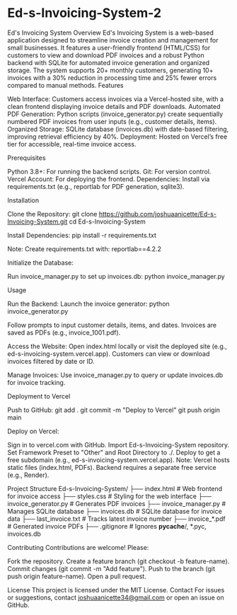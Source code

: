# Ed-s-Invoicing-System-2

Ed's Invoicing System
Overview
Ed's Invoicing System is a web-based application designed to streamline invoice creation and management for small businesses. It features a user-friendly frontend (HTML/CSS) for customers to view and download PDF invoices and a robust Python backend with SQLite for automated invoice generation and organized storage. The system supports 20+ monthly customers, generating 10+ invoices with a 30% reduction in processing time and 25% fewer errors compared to manual methods.
Features

Web Interface: Customers access invoices via a Vercel-hosted site, with a clean frontend displaying invoice details and PDF downloads.
Automated PDF Generation: Python scripts (invoice_generator.py) create sequentially numbered PDF invoices from user inputs (e.g., customer details, items).
Organized Storage: SQLite database (invoices.db) with date-based filtering, improving retrieval efficiency by 40%.
Deployment: Hosted on Vercel’s free tier for accessible, real-time invoice access.

Prerequisites

Python 3.8+: For running the backend scripts.
Git: For version control.
Vercel Account: For deploying the frontend.
Dependencies: Install via requirements.txt (e.g., reportlab for PDF generation, sqlite3).

Installation

Clone the Repository:
git clone https://github.com/joshuaanicette/Ed-s-Invoicing-System.git
cd Ed-s-Invoicing-System


Install Dependencies:
pip install -r requirements.txt

Note: Create requirements.txt with:
reportlab==4.2.2


Initialize the Database:

Run invoice_manager.py to set up invoices.db:
python invoice_manager.py





Usage

Run the Backend:
Launch the invoice generator:
python invoice_generator.py


Follow prompts to input customer details, items, and dates. Invoices are saved as PDFs (e.g., invoice_1001.pdf).



Access the Website:
Open index.html locally or visit the deployed site (e.g., ed-s-invoicing-system.vercel.app).
Customers can view or download invoices filtered by date or ID.


Manage Invoices:
Use invoice_manager.py to query or update invoices.db for invoice tracking.



Deployment to Vercel

Push to GitHub:
git add .
git commit -m "Deploy to Vercel"
git push origin main


Deploy on Vercel:

Sign in to vercel.com with GitHub.
Import Ed-s-Invoicing-System repository.
Set Framework Preset to "Other" and Root Directory to ./.
Deploy to get a free subdomain (e.g., ed-s-invoicing-system.vercel.app). Note: Vercel hosts static files (index.html, PDFs). Backend requires a separate free service (e.g., Render).



Project Structure
Ed-s-Invoicing-System/
├── index.html           # Web frontend for invoice access
├── styles.css          # Styling for the web interface
├── invoice_generator.py # Generates PDF invoices
├── invoice_manager.py   # Manages SQLite database
├── invoices.db         # SQLite database for invoice data
├── last_invoice.txt    # Tracks latest invoice number
├── invoice_*.pdf       # Generated invoice PDFs
├── .gitignore          # Ignores __pycache__/, *.pyc, invoices.db

Contributing
Contributions are welcome! Please:

Fork the repository.
Create a feature branch (git checkout -b feature-name).
Commit changes (git commit -m "Add feature").
Push to the branch (git push origin feature-name).
Open a pull request.

License
This project is licensed under the MIT License.
Contact
For issues or suggestions, contact joshuaanicette34@gmail.com or open an issue on GitHub.
